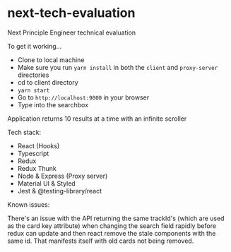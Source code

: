 # next-tech-evaluation
Next Principle Engineer technical evaluation

To get it working...

- Clone to local machine
- Make sure you run `yarn install` in both the `client` and `proxy-server` directories
- cd to client directory
- `yarn start`
- Go to `http://localhost:9000` in your browser
- Type into the searchbox

Application returns 10 results at a time with an infinite scroller

Tech stack:

- React (Hooks)
- Typescript
- Redux
- Redux Thunk
- Node & Express (Proxy server)
- Material UI & Styled
- Jest & @testing-library/react


Known issues:

There's an issue with the API returning the same trackId's (which are used as the card key attribute) when changing the search field rapidly before redux can update and then react remove the stale components with the same id. That manifests itself with old cards not being removed.
